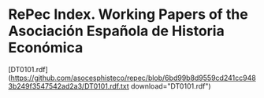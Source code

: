 # RePec Index. Working Papers of the Asociación Española de Historia Económica

[DT0101.rdf](https://github.com/asocesphisteco/repec/blob/6bd99b8d9559cd241cc9483b249f3547542ad2a3/DT0101.rdf.txt download="DT0101.rdf")
